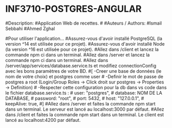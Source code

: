 ﻿# INF3710-POSTGRES-ANGULAR
﻿#Description:
﻿#Application Web de recettes.
﻿#
﻿#Auteurs / Authors:
﻿#Ismail Sebbahi 
﻿#Ahmed Zghal

﻿#Pour utiliser l'application...
﻿#Assurez-vous d'avoir installé PostgreSQL (la version ^14 est utilisée pour ce projet).
﻿#Assurez-vous d'avoir installé Node (la version ^16 est utilisée pour ce projet).
﻿#Allez dans /client et lancez la commande npm ci dans un terminal.
﻿#Allez dans /server et lancez la commande npm ci dans un terminal.
﻿#Allez dans /server/app/services/database.service.ts et modifiez connectionConfig avec les bons paramètres de votre BD. 
﻿#[   -Creer une base de données (le nom de votre choix) et postgres comme user
﻿#    -Definir le mot de passe de postgres a root (Login/Group Roles -> Click droit sur postgres -> Properties -> Definition)
﻿#    -Respecter cette configuration pour la db dans vs code dans le fichier database.service.ts :
﻿#    user: "postgres",
﻿#    database: NOM DE LA DATABASE,
﻿#    password: "root",
﻿#    port: 5432,
﻿#    host: "127.0.0.1",
﻿#    keepAlive: true,
﻿#]
﻿#Allez dans /server et faites la commande npm start dans un terminal. Le serveur est lancé au localhost:3000 par défaut.
﻿#Allez dans /client et faites la commande npm start dans un terminal. Le client est lancé au localhost:4200 par défaut.
